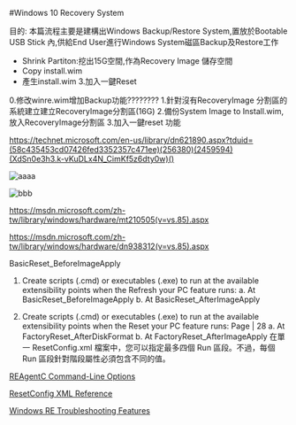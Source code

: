 #Windows 10 Recovery System


目的: 本篇流程主要是建構出Windows Backup/Restore System,置放於Bootable USB Stick 內,供給End User進行Windows System磁區Backup及Restore工作

- Shrink Partiton:挖出15G空間,作為Recovery Image 儲存空間 
- Copy install.wim
- 產生install.wim 3.加入一鍵Reset

0.修改winre.wim增加Backup功能????????
1.針對沒有RecoveryImage 分割區的系統建立建立RecoveryImage分割區(16G)
2.備份System Image to Install.wim, 放入RecoveryImage分割區
3.加入一鍵reset 功能



https://technet.microsoft.com/en-us/library/dn621890.aspx?tduid=(58c435453cd07426fed3352357c471ee)(256380)(2459594)(XdSn0e3h3.k-vKuDLx4N_CimKf5z6dty0w)()

![aaaa](https://i-technet.sec.s-msft.com/en-us/library/dn621890.aa1ffd26-f835-4e73-a19a-fc161f8b3c85(v=win.10).jpg?tduid=(58c435453cd07426fed3352357c471ee)(256380)(2459594)(XdSn0e3h3.k-vKuDLx4N_CimKf5z6dty0w)())

![bbb](https://i-technet.sec.s-msft.com/en-us/library/dn621890.53744847-f2a3-4133-8fe2-f9fe788ee12e(v=win.10).jpg?tduid=(58c435453cd07426fed3352357c471ee)(256380)(2459594)(XdSn0e3h3.k-vKuDLx4N_CimKf5z6dty0w)())

https://msdn.microsoft.com/zh-tw/library/windows/hardware/mt210505(v=vs.85).aspx


https://msdn.microsoft.com/zh-tw/library/windows/hardware/dn938312(v=vs.85).aspx

BasicReset_BeforeImageApply
1. Create scripts (.cmd) or executables (.exe) to run at the available extensibility points when the Refresh your PC feature runs: 
a. At BasicReset_BeforeImageApply 
b. At BasicReset_AfterImageApply 

2. Create scripts (.cmd) or executables (.exe) to run at the available extensibility points when the Reset your PC feature runs: Page | 28 
a. At FactoryReset_AfterDiskFormat 
b. At FactoryReset_AfterImageApply 
在單一 ResetConfig.xml 檔案中，您可以指定最多四個 Run 區段。不過，每個 Run 區段針對階段屬性必須包含不同的值。


[REAgentC Command-Line Options](https://technet.microsoft.com/en-us/library/hh825204.aspx?tduid=(58c435453cd07426fed3352357c471ee)(256380)(2459594)(XdSn0e3h3.k-yO9iz23.Ubi29FRauiXiqw)())

[ResetConfig XML Reference](https://technet.microsoft.com/en-us/library/jj127002.aspx)

[Windows RE Troubleshooting Features](https://technet.microsoft.com/en-us/library/hh824837.aspx)







